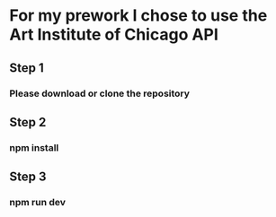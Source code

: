 # For my prework I chose to use the Art Institute of Chicago API

## Step 1
### Please download or clone the repository

## Step 2
### npm install

## Step 3
### npm run dev